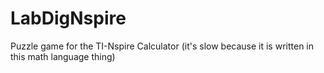 # LabDigNspire
Puzzle game for the TI-Nspire Calculator (it's slow because it is written in this math language thing)
